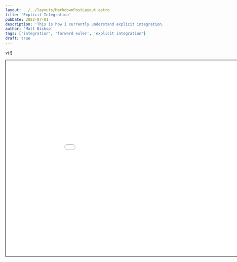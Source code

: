 ```yaml
---
layout: ../../layouts/MarkdownPostLayout.astro
title: 'Explicit Integration'
pubDate: 2022-07-01
description: 'This is how I currently understand explicit integration.'
author: 'Matt Bishop'
tags: ['integration', 'forward euler', 'explicit integration']
draft: true
---
```


$v(t)$

<iframe style="width: 110ch; height: 70ch; border: 1px solid black;" src="/explicit-integration-demo.html"></iframe>

